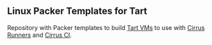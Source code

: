 ## Linux Packer Templates for Tart

Repository with Packer templates to build [Tart VMs](https://github.com/cirruslabs/tart) to use with [Cirrus Runners](https://tart.run/integrations/github-actions/) and [Cirrus CI](https://cirrus-ci.org/guide/macOS/).
